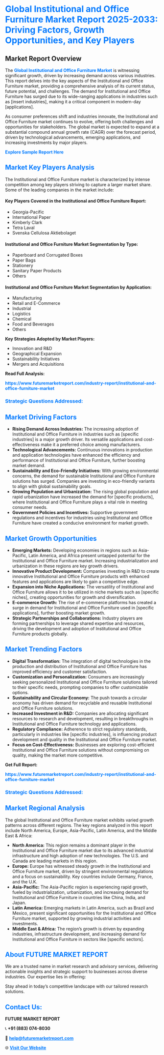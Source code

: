 <h1 style="color: #007BFF;">Global Institutional and Office Furniture Market Report 2025-2033: Driving Factors, Growth Opportunities, and Key Players</h1>

<section id="overview">
<h2>Market Report Overview</h2>
<p>The <a href="https://www.futuremarketreport.com/industry-report/institutional-and-office-furniture-market" style="color: #007BFF; text-decoration: none;"><strong>Global Institutional and Office Furniture Market</strong></a> is witnessing significant growth, driven by increasing demand across various industries. This report delves into the key aspects of the Institutional and Office Furniture market, providing a comprehensive analysis of its current status, future potential, and challenges. The demand for Institutional and Office Furniture has surged due to its wide-ranging applications in industries such as [insert industries], making it a critical component in modern-day [applications].</p>
<p>As consumer preferences shift and industries innovate, the Institutional and Office Furniture market continues to evolve, offering both challenges and opportunities for stakeholders. The global market is expected to expand at a substantial compound annual growth rate (CAGR) over the forecast period, driven by technological advancements, emerging applications, and increasing investments by major players.</p>
</section>

<section id="overview">
<p><a href="https://www.futuremarketreport.com/request-sample/reportId=34678" style="color: #007BFF; text-decoration: none;"><strong>Explore Sample Report Here</strong></a></p>
</section>

<section id="key-players">
<h2 style="color: #007BFF;">Market Key Players Analysis</h2>
<p>The Institutional and Office Furniture market is characterized by intense competition among key players striving to capture a larger market share. Some of the leading companies in the market include:</p>
<h4>Key Players Covered in the Institutional and Office Furniture Report:</h4>
<ul><li>Georgia-Pacific</li><li>International Paper</li><li>Kimberly Clark</li><li>Tetra Laval</li><li>Svenska Cellulosa Aktiebolaget</li></ul>
<h4>Institutional and Office Furniture Market Segmentation by Type:</h4>
<ul><li>Paperboard and Corrugated Boxes</li><li>Paper Bags</li><li>Stationery</li><li>Sanitary Paper Products</li><li>Others</li></ul>

<h4>Institutional and Office Furniture Market Segmentation by Application:</h4>
<ul><li>Manufacturing</li><li>Retail and E-Commerce</li><li>Industrial</li><li>Logistics</li><li>Chemical</li><li>Food and Beverages</li><li>Others</li></ul>
<p><strong>Key Strategies Adopted by Market Players:</strong></p>
<ul>
<li>Innovation and R&D</li>
<li>Geographical Expansion</li>
<li>Sustainability Initiatives</li>
<li>Mergers and Acquisitions</li>
</ul>
</section>

<section>
<p><strong>Read Full Analysis: </strong></p><a href="https://www.futuremarketreport.com/industry-report/institutional-and-office-furniture-market" style="color: #007BFF; text-decoration: none;"><strong>https://www.futuremarketreport.com/industry-report/institutional-and-office-furniture-market</strong></a>
<h3 style="color: #007BFF;">Strategic Questions Addressed:</h3>
</section>

<section id="driving-factors">
<h2 style="color: #007BFF;">Market Driving Factors</h2>
<ul>
<li><strong>Rising Demand Across Industries:</strong> The increasing adoption of Institutional and Office Furniture in industries such as [specific industries] is a major growth driver. Its versatile applications and cost-effectiveness make it a preferred choice among manufacturers.</li>
<li><strong>Technological Advancements:</strong> Continuous innovations in production and application technologies have enhanced the efficiency and performance of Institutional and Office Furniture, further boosting market demand.</li>
<li><strong>Sustainability and Eco-Friendly Initiatives:</strong> With growing environmental concerns, the demand for sustainable Institutional and Office Furniture solutions has surged. Companies are investing in eco-friendly variants to align with global sustainability goals.</li>
<li><strong>Growing Population and Urbanization:</strong> The rising global population and rapid urbanization have increased the demand for [specific products], where Institutional and Office Furniture plays a vital role in meeting consumer needs.</li>
<li><strong>Government Policies and Incentives:</strong> Supportive government regulations and incentives for industries using Institutional and Office Furniture have created a conducive environment for market growth.</li>
</ul>
</section>

<section id="growth-opportunities">
<h2 style="color: #007BFF;">Market Growth Opportunities</h2>
<ul>
<li><strong>Emerging Markets:</strong> Developing economies in regions such as Asia-Pacific, Latin America, and Africa present untapped potential for the Institutional and Office Furniture market. Increasing industrialization and urbanization in these regions are key growth drivers.</li>
<li><strong>Innovative Product Development:</strong> Companies investing in R&D to create innovative Institutional and Office Furniture products with enhanced features and applications are likely to gain a competitive edge.</li>
<li><strong>Expansion into Niche Applications:</strong> The versatility of Institutional and Office Furniture allows it to be utilized in niche markets such as [specific niches], creating opportunities for growth and diversification.</li>
<li><strong>E-commerce Growth:</strong> The rise of e-commerce platforms has created a surge in demand for Institutional and Office Furniture used in [specific applications], further boosting market growth.</li>
<li><strong>Strategic Partnerships and Collaborations:</strong> Industry players are forming partnerships to leverage shared expertise and resources, driving the development and adoption of Institutional and Office Furniture products globally.</li>
</ul>
</section>

<section id="trending-factors">
<h2 style="color: #007BFF;">Market Trending Factors</h2>
<ul>
<li><strong>Digital Transformation:</strong> The integration of digital technologies in the production and distribution of Institutional and Office Furniture has improved efficiency and customer satisfaction.</li>
<li><strong>Customization and Personalization:</strong> Consumers are increasingly seeking personalized Institutional and Office Furniture solutions tailored to their specific needs, prompting companies to offer customizable options.</li>
<li><strong>Sustainability and Circular Economy:</strong> The push towards a circular economy has driven demand for recyclable and reusable Institutional and Office Furniture solutions.</li>
<li><strong>Increased Investment in R&D:</strong> Companies are allocating significant resources to research and development, resulting in breakthroughs in Institutional and Office Furniture technology and applications.</li>
<li><strong>Regulatory Compliance:</strong> Adherence to strict regulatory standards, particularly in industries like [specific industries], is influencing product development and quality in the Institutional and Office Furniture market.</li>
<li><strong>Focus on Cost-Effectiveness:</strong> Businesses are exploring cost-efficient Institutional and Office Furniture solutions without compromising on quality, making the market more competitive.</li>
</ul>
</section>

<section>
<p><strong>Get Full Report: </strong></p><a href="https://www.futuremarketreport.com/industry-report/institutional-and-office-furniture-market" style="color: #007BFF; text-decoration: none;"><strong>https://www.futuremarketreport.com/industry-report/institutional-and-office-furniture-market</strong></a>
<h3 style="color: #007BFF;">Strategic Questions Addressed:</h3>
</section>


<section id="regional-analysis">
<h2 style="color: #007BFF;">Market Regional Analysis</h2>
<p>The global Institutional and Office Furniture market exhibits varied growth patterns across different regions. The key regions analyzed in this report include North America, Europe, Asia-Pacific, Latin America, and the Middle East & Africa:</p>
<ul>
<li><strong>North America:</strong> This region remains a dominant player in the Institutional and Office Furniture market due to its advanced industrial infrastructure and high adoption of new technologies. The U.S. and Canada are leading markets in this region.</li>
<li><strong>Europe:</strong> Europe has witnessed steady growth in the Institutional and Office Furniture market, driven by stringent environmental regulations and a focus on sustainability. Key countries include Germany, France, and the U.K.</li>
<li><strong>Asia-Pacific:</strong> The Asia-Pacific region is experiencing rapid growth, fueled by industrialization, urbanization, and increasing demand for Institutional and Office Furniture in countries like China, India, and Japan.</li>
<li><strong>Latin America:</strong> Emerging markets in Latin America, such as Brazil and Mexico, present significant opportunities for the Institutional and Office Furniture market, supported by growing industrial activities and investments.</li>
<li><strong>Middle East & Africa:</strong> The region’s growth is driven by expanding industries, infrastructure development, and increasing demand for Institutional and Office Furniture in sectors like [specific sectors].</li>
</ul>
</section>

<footer>
<h2 style="color: #007BFF;">About FUTURE MARKET REPORT</h2>
<p>We are a trusted name in market research and advisory services, delivering actionable insights and strategic support to businesses across diverse industries. Our expertise lies in offering:</p>

<p>Stay ahead in today’s competitive landscape with our tailored research solutions.</p>

<h2 style="color: #007BFF;">Contact Us:</h2>
<p><strong>FUTURE MARKET REPORT</strong></p>
<p>📞 <strong>+91 (883) 074-8030</strong></p>
<p>📧 <strong><a href="mailto:help@futuremarketreport.com" style="color: #007BFF;">help@futuremarketreport.com</a></strong></p>
<p>🌐 <strong><a href="https://www.futuremarketreport.com/" style="color: #007BFF;">Visit Our Website</a></strong></p>
</footer>